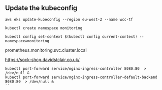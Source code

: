
## Update the kubeconfig

```
aws eks update-kubeconfig --region eu-west-2 --name wcc-tf

```

```
kubectl create namespace monitoring

kubectl config set-context $(kubectl config current-context) --namespace=monitoring
```

prometheus.monitoring.svc.cluster.local

https://sock-shop.davidstclair.co.uk/


```
kubectl port-forward service/nginx-ingress-controller 8080:80  > /dev/null &
kubectl port-forward service/nginx-ingress-controller-default-backend 8080:80  > /dev/null &
``